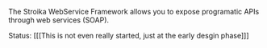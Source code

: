 The Stroika WebService Framework allows you to expose programatic APIs through web services (SOAP).

Status:
	[[[This is not even really started, just at the early desgin phase]]]

